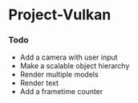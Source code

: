 # Project-Vulkan

### Todo
- Add a camera with user input
- Make a scalable object hierarchy
- Render multiple models
- Render text
- Add a frametime counter